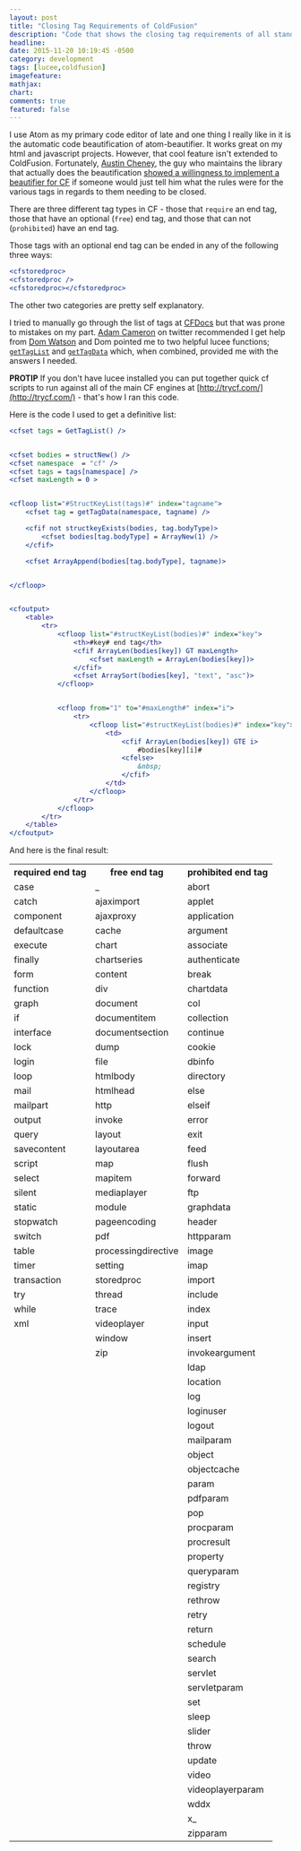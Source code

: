 ```yaml
---
layout: post
title: "Closing Tag Requirements of ColdFusion"
description: "Code that shows the closing tag requirements of all standard ColdFusion tags"
headline:
date: 2015-11-20 10:19:45 -0500
category: development
tags: [lucee,coldfusion]
imagefeature:
mathjax:
chart:
comments: true
featured: false
---
```

I use Atom as my primary code editor of late and one thing I really like in it is the automatic code beautification of atom-beautifier.  It works great on my html and javascript projects.  However, that cool feature isn't extended to ColdFusion.  Fortunately, [Austin Cheney](https://github.com/prettydiff), the guy who maintains the library that actually does the beautification [showed a willingness to implement a beautifier for CF](https://github.com/prettydiff/prettydiff/issues/158) if someone would just tell him what the rules were for the various tags in regards to them needing to be closed.

There are three different tag types in CF - those that `require` an end tag, those that have an optional (`free`) end tag, and those that can not (`prohibited`) have an end tag.

Those tags with an optional end tag can be ended in any of the following three ways:

```cfm
<cfstoredproc>
<cfstoredproc />
<cfstoredproc></cfstoredproc>
```

The other two categories are pretty self explanatory.

I tried to manually go through the list of tags at [CFDocs](http://cfdocs.org/tags) but that was prone to mistakes on my part.  [Adam Cameron](https://twitter.com/DAC_dev) on twitter recommended I get help from [Dom Watson](https://twitter.com/dom_watson) and Dom pointed me to two helpful lucee functions; [`getTagList`](http://docs.lucee.org/reference/functions/gettaglist.html) and [`getTagData`](http://docs.lucee.org/reference/functions/gettagdata.html) which, when combined, provided me with the answers I needed.


**PROTIP** If you don't have lucee installed you can put together quick cf scripts to run against all of the main CF engines at [http://trycf.com/](http://trycf.com/) - that's how I ran this code.


Here is the code I used to get a definitive list:

```cfm
<cfset tags = GetTagList() />


<cfset bodies = structNew() />
<cfset namespace  = "cf" />
<cfset tags = tags[namespace] />
<cfset maxLength = 0 >


<cfloop list="#StructKeyList(tags)#" index="tagname">
    <cfset tag = getTagData(namespace, tagname) />

    <cfif not structkeyExists(bodies, tag.bodyType)>
        <cfset bodies[tag.bodyType] = ArrayNew(1) />
    </cfif>

    <cfset ArrayAppend(bodies[tag.bodyType], tagname)>


</cfloop>


<cfoutput>
    <table>
        <tr>
            <cfloop list="#structKeyList(bodies)#" index="key">
                <th>#key# end tag</th>
                <cfif ArrayLen(bodies[key]) GT maxLength>
                    <cfset maxLength = ArrayLen(bodies[key])>
                </cfif>
                <cfset ArraySort(bodies[key], "text", "asc")>
            </cfloop>


            <cfloop from="1" to="#maxLength#" index="i">
                <tr>
                    <cfloop list="#structKeyList(bodies)#" index="key">
                        <td>
                            <cfif ArrayLen(bodies[key]) GTE i>
                                #bodies[key][i]#
                            <cfelse>
                                &nbsp;
                            </cfif>
                        </td>
                    </cfloop>
                </tr>
            </cfloop>
        </tr>
    </table>
</cfoutput>

```

And here is the final result:

<table class="table">
  <tbody>
    <tr>
      <th>required end tag</th>
      <th>free end tag</th>
      <th>prohibited end tag</th>
    </tr>
    <tr>
      <td>
        case
      </td>
      <td>
        _
      </td>
      <td>
        abort
      </td>
    </tr>
    <tr>
      <td>
        catch
      </td>
      <td>
        ajaximport
      </td>
      <td>
        applet
      </td>
    </tr>
    <tr>
      <td>
        component
      </td>
      <td>
        ajaxproxy
      </td>
      <td>
        application
      </td>
    </tr>
    <tr>
      <td>
        defaultcase
      </td>
      <td>
        cache
      </td>
      <td>
        argument
      </td>
    </tr>
    <tr>
      <td>
        execute
      </td>
      <td>
        chart
      </td>
      <td>
        associate
      </td>
    </tr>
    <tr>
      <td>
        finally
      </td>
      <td>
        chartseries
      </td>
      <td>
        authenticate
      </td>
    </tr>
    <tr>
      <td>
        form
      </td>
      <td>
        content
      </td>
      <td>
        break
      </td>
    </tr>
    <tr>
      <td>
        function
      </td>
      <td>
        div
      </td>
      <td>
        chartdata
      </td>
    </tr>
    <tr>
      <td>
        graph
      </td>
      <td>
        document
      </td>
      <td>
        col
      </td>
    </tr>
    <tr>
      <td>
        if
      </td>
      <td>
        documentitem
      </td>
      <td>
        collection
      </td>
    </tr>
    <tr>
      <td>
        interface
      </td>
      <td>
        documentsection
      </td>
      <td>
        continue
      </td>
    </tr>
    <tr>
      <td>
        lock
      </td>
      <td>
        dump
      </td>
      <td>
        cookie
      </td>
    </tr>
    <tr>
      <td>
        login
      </td>
      <td>
        file
      </td>
      <td>
        dbinfo
      </td>
    </tr>
    <tr>
      <td>
        loop
      </td>
      <td>
        htmlbody
      </td>
      <td>
        directory
      </td>
    </tr>
    <tr>
      <td>
        mail
      </td>
      <td>
        htmlhead
      </td>
      <td>
        else
      </td>
    </tr>
    <tr>
      <td>
        mailpart
      </td>
      <td>
        http
      </td>
      <td>
        elseif
      </td>
    </tr>
    <tr>
      <td>
        output
      </td>
      <td>
        invoke
      </td>
      <td>
        error
      </td>
    </tr>
    <tr>
      <td>
        query
      </td>
      <td>
        layout
      </td>
      <td>
        exit
      </td>
    </tr>
    <tr>
      <td>
        savecontent
      </td>
      <td>
        layoutarea
      </td>
      <td>
        feed
      </td>
    </tr>
    <tr>
      <td>
        script
      </td>
      <td>
        map
      </td>
      <td>
        flush
      </td>
    </tr>
    <tr>
      <td>
        select
      </td>
      <td>
        mapitem
      </td>
      <td>
        forward
      </td>
    </tr>
    <tr>
      <td>
        silent
      </td>
      <td>
        mediaplayer
      </td>
      <td>
        ftp
      </td>
    </tr>
    <tr>
      <td>
        static
      </td>
      <td>
        module
      </td>
      <td>
        graphdata
      </td>
    </tr>
    <tr>
      <td>
        stopwatch
      </td>
      <td>
        pageencoding
      </td>
      <td>
        header
      </td>
    </tr>
    <tr>
      <td>
        switch
      </td>
      <td>
        pdf
      </td>
      <td>
        httpparam
      </td>
    </tr>
    <tr>
      <td>
        table
      </td>
      <td>
        processingdirective
      </td>
      <td>
        image
      </td>
    </tr>
    <tr>
      <td>
        timer
      </td>
      <td>
        setting
      </td>
      <td>
        imap
      </td>
    </tr>
    <tr>
      <td>
        transaction
      </td>
      <td>
        storedproc
      </td>
      <td>
        import
      </td>
    </tr>
    <tr>
      <td>
        try
      </td>
      <td>
        thread
      </td>
      <td>
        include
      </td>
    </tr>
    <tr>
      <td>
        while
      </td>
      <td>
        trace
      </td>
      <td>
        index
      </td>
    </tr>
    <tr>
      <td>
        xml
      </td>
      <td>
        videoplayer
      </td>
      <td>
        input
      </td>
    </tr>
    <tr>
      <td>
        &nbsp;
      </td>
      <td>
        window
      </td>
      <td>
        insert
      </td>
    </tr>
    <tr>
      <td>
        &nbsp;
      </td>
      <td>
        zip
      </td>
      <td>
        invokeargument
      </td>
    </tr>
    <tr>
      <td>
        &nbsp;
      </td>
      <td>
        &nbsp;
      </td>
      <td>
        ldap
      </td>
    </tr>
    <tr>
      <td>
        &nbsp;
      </td>
      <td>
        &nbsp;
      </td>
      <td>
        location
      </td>
    </tr>
    <tr>
      <td>
        &nbsp;
      </td>
      <td>
        &nbsp;
      </td>
      <td>
        log
      </td>
    </tr>
    <tr>
      <td>
        &nbsp;
      </td>
      <td>
        &nbsp;
      </td>
      <td>
        loginuser
      </td>
    </tr>
    <tr>
      <td>
        &nbsp;
      </td>
      <td>
        &nbsp;
      </td>
      <td>
        logout
      </td>
    </tr>
    <tr>
      <td>
        &nbsp;
      </td>
      <td>
        &nbsp;
      </td>
      <td>
        mailparam
      </td>
    </tr>
    <tr>
      <td>
        &nbsp;
      </td>
      <td>
        &nbsp;
      </td>
      <td>
        object
      </td>
    </tr>
    <tr>
      <td>
        &nbsp;
      </td>
      <td>
        &nbsp;
      </td>
      <td>
        objectcache
      </td>
    </tr>
    <tr>
      <td>
        &nbsp;
      </td>
      <td>
        &nbsp;
      </td>
      <td>
        param
      </td>
    </tr>
    <tr>
      <td>
        &nbsp;
      </td>
      <td>
        &nbsp;
      </td>
      <td>
        pdfparam
      </td>
    </tr>
    <tr>
      <td>
        &nbsp;
      </td>
      <td>
        &nbsp;
      </td>
      <td>
        pop
      </td>
    </tr>
    <tr>
      <td>
        &nbsp;
      </td>
      <td>
        &nbsp;
      </td>
      <td>
        procparam
      </td>
    </tr>
    <tr>
      <td>
        &nbsp;
      </td>
      <td>
        &nbsp;
      </td>
      <td>
        procresult
      </td>
    </tr>
    <tr>
      <td>
        &nbsp;
      </td>
      <td>
        &nbsp;
      </td>
      <td>
        property
      </td>
    </tr>
    <tr>
      <td>
        &nbsp;
      </td>
      <td>
        &nbsp;
      </td>
      <td>
        queryparam
      </td>
    </tr>
    <tr>
      <td>
        &nbsp;
      </td>
      <td>
        &nbsp;
      </td>
      <td>
        registry
      </td>
    </tr>
    <tr>
      <td>
        &nbsp;
      </td>
      <td>
        &nbsp;
      </td>
      <td>
        rethrow
      </td>
    </tr>
    <tr>
      <td>
        &nbsp;
      </td>
      <td>
        &nbsp;
      </td>
      <td>
        retry
      </td>
    </tr>
    <tr>
      <td>
        &nbsp;
      </td>
      <td>
        &nbsp;
      </td>
      <td>
        return
      </td>
    </tr>
    <tr>
      <td>
        &nbsp;
      </td>
      <td>
        &nbsp;
      </td>
      <td>
        schedule
      </td>
    </tr>
    <tr>
      <td>
        &nbsp;
      </td>
      <td>
        &nbsp;
      </td>
      <td>
        search
      </td>
    </tr>
    <tr>
      <td>
        &nbsp;
      </td>
      <td>
        &nbsp;
      </td>
      <td>
        servlet
      </td>
    </tr>
    <tr>
      <td>
        &nbsp;
      </td>
      <td>
        &nbsp;
      </td>
      <td>
        servletparam
      </td>
    </tr>
    <tr>
      <td>
        &nbsp;
      </td>
      <td>
        &nbsp;
      </td>
      <td>
        set
      </td>
    </tr>
    <tr>
      <td>
        &nbsp;
      </td>
      <td>
        &nbsp;
      </td>
      <td>
        sleep
      </td>
    </tr>
    <tr>
      <td>
        &nbsp;
      </td>
      <td>
        &nbsp;
      </td>
      <td>
        slider
      </td>
    </tr>
    <tr>
      <td>
        &nbsp;
      </td>
      <td>
        &nbsp;
      </td>
      <td>
        throw
      </td>
    </tr>
    <tr>
      <td>
        &nbsp;
      </td>
      <td>
        &nbsp;
      </td>
      <td>
        update
      </td>
    </tr>
    <tr>
      <td>
        &nbsp;
      </td>
      <td>
        &nbsp;
      </td>
      <td>
        video
      </td>
    </tr>
    <tr>
      <td>
        &nbsp;
      </td>
      <td>
        &nbsp;
      </td>
      <td>
        videoplayerparam
      </td>
    </tr>
    <tr>
      <td>
        &nbsp;
      </td>
      <td>
        &nbsp;
      </td>
      <td>
        wddx
      </td>
    </tr>
    <tr>
      <td>
        &nbsp;
      </td>
      <td>
        &nbsp;
      </td>
      <td>
        x_
      </td>
    </tr>
    <tr>
      <td>
        &nbsp;
      </td>
      <td>
        &nbsp;
      </td>
      <td>
        zipparam
      </td>
    </tr>
  </tbody>
</table>
